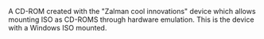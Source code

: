 A CD-ROM created with the "Zalman cool innovations" device which allows mounting ISO as CD-ROMS through hardware emulation. This is the device with a Windows ISO mounted.
